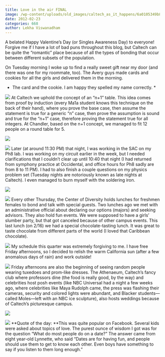 ```yaml
---
title: Love in the air FINAL
image: /wp-content/uploads/old_images/caltech_as_it_happens/6a0105349b8251970b016301c7fa96970d.jpg
date: 2012-02-23
categories: 668
author: Lekha Viswanadham
---
```


A belated Happy Valentine’s Day (or Singles Awareness Day) to everyone! Forgive me if I have a lot of bad puns throughout this blog, but Caltech can be quite the “romantic” place because of all the types of bonding that occur between different subsets of the population.

On Tuesday morning I woke up to find a really sweet gift near my door (and there was one for my roommate, too). The Avery guys made cards and cookies for all the girls and delivered them in the morning.

* The card and the cookie. I am happy they spelled my name correctly. *


![](/old_images/caltech_as_it_happens/6a0105349b8251970b0168e7bef5c4970c.jpg)
At Caltech we uphold the concept of an “n+1” table. This idea comes from proof by induction (every Ma1a student knows this technique on the back of their hand), where you prove the base case, then assume the statement is true for a generic “n” case, then prove the assumption is sound and true for the “n+1” case, therefore proving the statement true for all integers. At Chandler, based on the n+1 concept, we managed to fit 12 people on a round table for 5.


![](/old_images/caltech_as_it_happens/6a0105349b8251970b016762bd12ce970b.jpg)

![](/old_images/caltech_as_it_happens/6a0105349b8251970b016762bd1601970b.jpg)
Later (at around 11:30 PM) that night, I was working in the SAC on my Ph8 lab. I was working on my circuit earlier in the week, but I needed clarifications that I couldn’t clear up until 10:40 that night (I had returned from symphony practice at Occidental, and office hours for Ph8 sadly are from 8 to 11 PM). I had to also finish a couple questions on my physics problem set (Tuesday nights are notoriously known as late nights at Caltech). I even managed to burn myself with the soldering iron.


![](/old_images/caltech_as_it_happens/6a0105349b8251970b0168e7bf05b2970c.jpg)

![](/old_images/caltech_as_it_happens/6a0105349b8251970b016301c814b7970d.jpg)
Every other Thursday, the Center of Diversity holds lunches for freshmen females to bond and talk with special guests. Two lunches ago we met with an administrative official about declaring our options (majors) and seeking advisors. They also hold fun events. We were supposed to have a girls’ slumber party, but that got canceled because of other campus events. This last lunch (on 2/16) we had a special chocolate-tasting lunch. It was great to taste chocolate from different parts of the world (I loved that Caribbean chocolate).


![](/old_images/caltech_as_it_happens/6a0105349b8251970b016301c81824970d.jpg)
My schedule this quarter was extremely forgiving to me. I have free Friday afternoons, so I decided to relish the warm California sun (after a few anomalous days of rain) and work outside!


![](/old_images/caltech_as_it_happens/6a0105349b8251970b0168e7bf13d3970c.jpg)
Friday afternoons are also the beginning of seeing random people wearing tuxedoes and prom-like dresses. The Athenaeum, Caltech’s fancy club where professors dine (the food is really good, by the way) and celebrities host posh events (like NBC Universal had a night a few weeks ago, where celebrities like Maya Rudolph came, the press was flashing their cameras, security and colored lights were abundant, and Blacker students—called Moles—left with an NBC ice sculpture), also hosts weddings because of Caltech’s picturesque campus.


![](/old_images/caltech_as_it_happens/6a0105349b8251970b016762bd317c970b.jpg)

![](/old_images/caltech_as_it_happens/6a0105349b8251970b016301c81a60970d.jpg)
**Quote of the day: **This was quite popular on Facebook. Several kids were asked about topics of love. The purest ounce of wisdom I got was for the question “What do most people do on a date?” The answer came from eight year-old Lynnette, who said “Dates are for having fun, and people should use them to get to know each other. Even boys have something to say if you listen to them long enough.”
